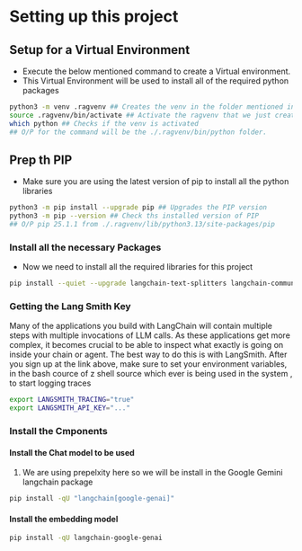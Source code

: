 # Setting up this project

## Setup for a Virtual Environment
* Execute the below mentioned command to create a Virtual environment.
* This Virtual Environment will be used to install all of the required python packages
```bash
python3 -m venv .ragvenv ## Creates the venv in the folder mentioned in the second argument
source .ragvenv/bin/activate ## Activate the ragvenv that we just created
which python ## Checks if the venv is activated
## O/P for the command will be the ./.ragvenv/bin/python folder.
```

## Prep th PIP
* Make sure you are using the latest version of pip to install all the python libraries
```bash
python3 -m pip install --upgrade pip ## Upgrades the PIP version
python3 -m pip --version ## Check ths installed version of PIP
## O/P pip 25.1.1 from ./.ragvenv/lib/python3.13/site-packages/pip
```


### Install all the necessary Packages
* Now we need to install all the required libraries for this project
```bash
pip install --quiet --upgrade langchain-text-splitters langchain-community langgraph
```

### Getting the Lang Smith Key
Many of the applications you build with LangChain will contain multiple steps with multiple invocations of LLM calls. As these applications get more complex, it becomes crucial to be able to inspect what exactly is going on inside your chain or agent. The best way to do this is with LangSmith.
After you sign up at the link above, make sure to set your environment variables, in the bash cource of z shell source which ever is being used in the system ,  to start logging traces

```bash
export LANGSMITH_TRACING="true"
export LANGSMITH_API_KEY="..."
```

### Install the Cmponents
#### Install the Chat model to be used
1. We are using prepelxity here so we will be install in the Google Gemini langchain package

```bash
pip install -qU "langchain[google-genai]"
```
#### Install the embedding model

```bash
pip install -qU langchain-google-genai
```
